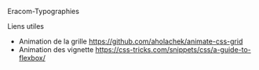 Eracom-Typographies

Liens utiles
* Animation de la grille https://github.com/aholachek/animate-css-grid
* Animation des vignette https://css-tricks.com/snippets/css/a-guide-to-flexbox/
